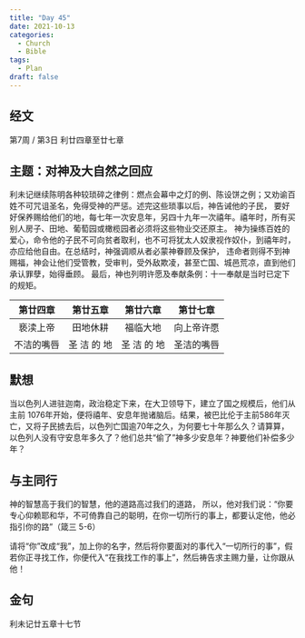 ```yaml
---
title: "Day 45"
date: 2021-10-13
categories:
  - Church
  - Bible
tags:
  - Plan
draft: false
---
```


## 经文
第7周 / 第3日 利廿四章至廿七章

## 主题：对神及大自然之回应
利未记继续陈明各种较琐碎之律例：燃点会幕中之灯的例、陈设饼之例；又劝谕百姓不可咒诅圣名，免得受神的严惩。述完这些琐事以后，神告诫他的子民，
要好好保养赐给他们的地，每七年一次安息年，另四十九年一次禧年。禧年时，所有买别人房子、田地、葡萄园或橄榄园者必须将这些物业交还原主。
神为操练百姓的爱心，命令他的子民不可向贫者取利，也不可将犹太人奴隶视作奴仆，到禧年时，亦应给他自由。在总结时，神强调顺从者必蒙神眷顾及保护，
违命者则得不到神赐福，神会让他们受管教，受审判，受外敌欺凌，甚至亡国、城邑荒凉，直到他们承认罪孽，始得垂顾。
最后，神也列明许愿及奉献条例：十一奉献是当时已定下的规矩。

| 第廿四章  | 第廿五章    | 第廿六章  | 第廿七章  |
| :-----: | :-------: | :-----: | :-----: |
| 亵渎上帝  | 田地休耕    | 福临大地  | 向上帝许愿 |
| 不洁的嘴唇 | 圣 洁 的 地 | 圣 洁 的 地 | 圣洁的嘴唇 |

## 默想
当以色列人进驻迦南，政治稳定下来，在大卫领导下，建立了国之规模后，他们从主前  1076年开始，便将禧年、安息年抛诸脑后。结果，被巴比伦于主前586年灭亡，又将子民掳去后，以色列亡国逾70年之久，为何要七十年那么久？请算算，以色列人没有守安息年多久了？他们总共“偷了”神多少安息年？神要他们补偿多少年？

## 与主同行
神的智慧高于我们的智慧，他的道路高过我们的道路，
所以，他对我们说：“你要专心仰赖耶和华，不可倚靠自己的聪明，在你一切所行的事上，都要认定他，他必指引你的路”（箴三  5-6）

请将“你”改成“我”，加上你的名字，然后将你要面对的事代入“一切所行的事”，假若你正寻找工作，你便代入“在我找工作的事上”，然后祷告求主赐力量，让你跟从他！

## 金句
利未记廿五章十七节

[comment]: <> (## 附录)

